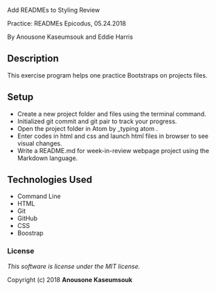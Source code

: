 Add READMEs to Styling Review

Practice: READMEs Epicodus, 05.24.2018

By Anousone Kaseumsouk and Eddie Harris

## Description

This exercise program helps one practice Bootstraps on projects files.

## Setup

* Create a new project folder and files using the terminal command.
* Initialized git commit and git pair to track your progress.
* Open the project folder in Atom by _typing atom .
* Enter codes in html and css and launch html files in browser to see visual changes.
* Write a README.md for week-in-review webpage project using the Markdown language.

## Technologies Used

* Command Line
* HTML
* Git
* GitHub
* CSS
* Boostrap

### License

*This software is license under the MIT license.*

Copyright (c) 2018 **Anousone Kaseumsouk**
